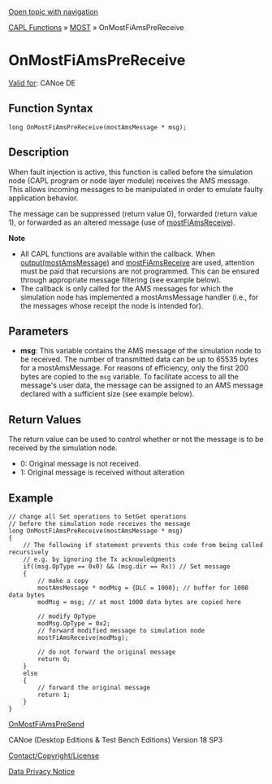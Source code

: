 [Open topic with navigation](../../../../../CANoeDEFamily.htm#Topics/CAPLFunctions/MOST/EventProcedures/CAPLfunctionOnMOSTFiAmsPreReceive.md)

[CAPL Functions](../../CAPLfunctions.md) » [MOST](../CAPLfunctionsMOSTOverview.md) » OnMostFiAmsPreReceive

# OnMostFiAmsPreReceive

[Valid for](../../../Shared/FeatureAvailability.md): CANoe DE

## Function Syntax

```plaintext
long OnMostFiAmsPreReceive(mostAmsMessage * msg);
```

## Description

When fault injection is active, this function is called before the simulation node (CAPL program or node layer module) receives the AMS message. This allows incoming messages to be manipulated in order to emulate faulty application behavior.

The message can be suppressed (return value 0), forwarded (return value 1), or forwarded as an altered message (use of [mostFiAmsReceive](../Functions/CAPLfunctionMOSTFiAmsReceive.md)).

**Note**

- All CAPL functions are available within the callback. When [output(mostAmsMessage)](../Functions/CAPLfunctionMOSToutput.md) and [mostFiAmsReceive](../Functions/CAPLfunctionMOSTFiAmsReceive.md) are used, attention must be paid that recursions are not programmed. This can be ensured through appropriate message filtering (see example below).
- The callback is only called for the AMS messages for which the simulation node has implemented a mostAmsMessage handler (i.e., for the messages whose receipt the node is intended for).

## Parameters

- **msg**: This variable contains the AMS message of the simulation node to be received. The number of transmitted data can be up to 65535 bytes for a mostAmsMessage. For reasons of efficiency, only the first 200 bytes are copied to the `msg` variable. To facilitate access to all the message's user data, the message can be assigned to an AMS message declared with a sufficient size (see example below).

## Return Values

The return value can be used to control whether or not the message is to be received by the simulation node.

- 0: Original message is not received.
- 1: Original message is received without alteration

## Example

```plaintext
// change all Set operations to SetGet operations
// before the simulation node receives the message
long OnMostFiAmsPreReceive(mostAmsMessage * msg)
{
    // The following if statement prevents this code from being called recursively
    // e.g. by ignoring the Tx acknowledgments
    if((msg.OpType == 0x0) && (msg.dir == Rx)) // Set message
    {
        // make a copy
        mostAmsMessage * modMsg = {DLC = 1000}; // buffer for 1000 data bytes
        modMsg = msg; // at most 1000 data bytes are copied here

        // modify OpType
        modMsg.OpType = 0x2;
        // forward modified message to simulation node
        mostFiAmsReceive(modMsg);

        // do not forward the original message
        return 0;
    }
    else
    {
        // forward the original message
        return 1;
    }
}
```

[OnMostFiAmsPreSend](CAPLfunctionOnMOSTFiAmsPreSend.md)

CANoe (Desktop Editions & Test Bench Editions) Version 18 SP3

[Contact/Copyright/License](../../../Shared/ContactCopyrightLicense.md)

[Data Privacy Notice](https://www.vector.com/int/en/company/get-info/privacy-policy/)

